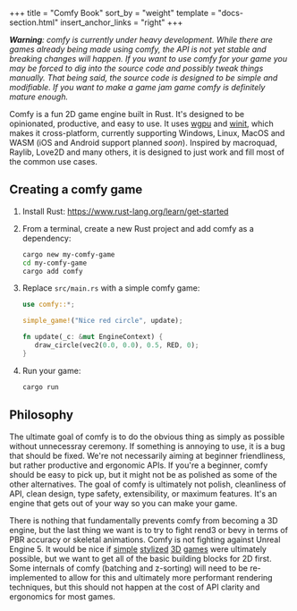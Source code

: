 +++
title = "Comfy Book"
sort_by = "weight"
template = "docs-section.html"
insert_anchor_links = "right"
+++

_**Warning**: comfy is currently under heavy development. While there are
games already being made using comfy, the API is not yet stable and
breaking changes will happen. If you want to use comfy for your game you
may be forced to dig into the source code and possibly tweak things
manually. That being said, the source code is designed to be simple and
modifiable. If you want to make a game jam game comfy is definitely mature
enough._

Comfy is a fun 2D game engine built in Rust. It's designed to be
opinionated, productive, and easy to use. It uses [wgpu](https://wgpu.rs/)
and [winit](https://docs.rs/winit/latest/winit/), which makes it
cross-platform, currently supporting Windows, Linux, MacOS and WASM (iOS
and Android support planned _soon_). Inspired by macroquad, Raylib, Love2D
and many others, it is designed to just work and fill most of the common
use cases.

## Creating a comfy game

1. Install Rust: https://www.rust-lang.org/learn/get-started
2. From a terminal, create a new Rust project and add comfy as a dependency:

   ```sh
   cargo new my-comfy-game
   cd my-comfy-game
   cargo add comfy
   ```

3. Replace `src/main.rs` with a simple comfy game:

   ```rust
   use comfy::*;

   simple_game!("Nice red circle", update);

   fn update(_c: &mut EngineContext) {
      draw_circle(vec2(0.0, 0.0), 0.5, RED, 0);
   }
   ```

4. Run your game:

   ```sh
   cargo run
   ```

## Philosophy

The ultimate goal of comfy is to do the obvious thing as simply as
possible without unnecessray ceremony. If something is annoying to use, it
is a bug that should be fixed. We're not necessarily aiming at beginner
friendliness, but rather productive and ergonomic APIs. If you're a
beginner, comfy should be easy to pick up, but it might not be as polished
as some of the other alternatives. The goal of comfy is ultimately not
polish, cleanliness of API, clean design, type safety, extensibility, or
maximum features. It's an engine that gets out of your way so you can make
your game.

There is nothing that fundamentally prevents comfy from becoming a 3D
engine, but the last thing we want is to try to fight rend3 or bevy in
terms of PBR accuracy or skeletal animations. Comfy is not fighting
against Unreal Engine 5. It would be nice if
[simple](https://store.steampowered.com/app/824600/HROT/)
[stylized](https://store.steampowered.com/app/1055540/A_Short_Hike/)
[3D](https://store.steampowered.com/app/219890/Antichamber/)
[games](https://store.steampowered.com/app/219890/Antichamber/) were
ultimately possible, but we want to get all of the basic building blocks
for 2D first. Some internals of comfy (batching and z-sorting) will need
to be re-implemented to allow for this and ultimately more performant
rendering techniques, but this should not happen at the cost of API
clarity and ergonomics for most games.
